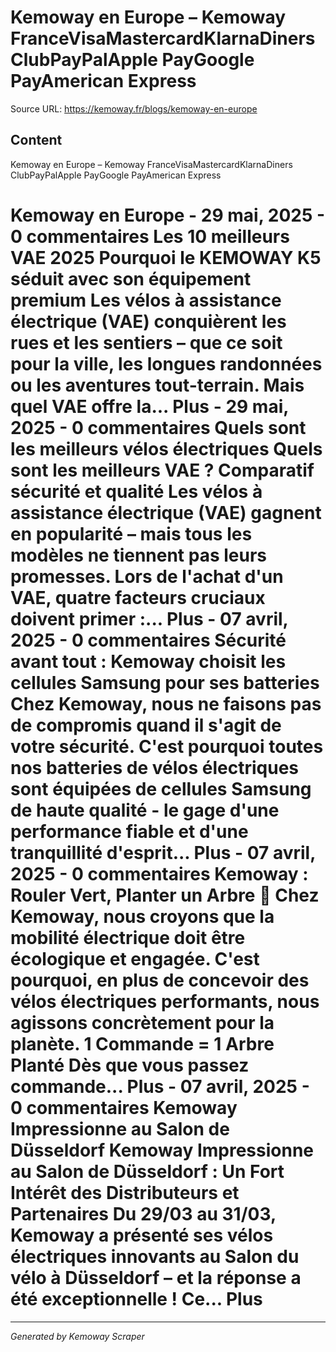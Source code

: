 # Kemoway en Europe – Kemoway FranceVisaMastercardKlarnaDiners ClubPayPalApple PayGoogle PayAmerican Express

Source URL: https://kemoway.fr/blogs/kemoway-en-europe

## Content

Kemoway en Europe – Kemoway FranceVisaMastercardKlarnaDiners ClubPayPalApple PayGoogle PayAmerican Express

# Kemoway en Europe - 29 mai, 2025 - 0 commentaires Les 10 meilleurs VAE 2025 Pourquoi le KEMOWAY K5 séduit avec son équipement premium Les vélos à assistance électrique (VAE) conquièrent les rues et les sentiers – que ce soit pour la ville, les longues randonnées ou les aventures tout-terrain. Mais quel VAE offre la... Plus - 29 mai, 2025 - 0 commentaires Quels sont les meilleurs vélos électriques Quels sont les meilleurs VAE ? Comparatif sécurité et qualité Les vélos à assistance électrique (VAE) gagnent en popularité – mais tous les modèles ne tiennent pas leurs promesses. Lors de l'achat d'un VAE, quatre facteurs cruciaux doivent primer :... Plus - 07 avril, 2025 - 0 commentaires Sécurité avant tout : Kemoway choisit les cellules Samsung pour ses batteries Chez Kemoway, nous ne faisons pas de compromis quand il s'agit de votre sécurité. C'est pourquoi toutes nos batteries de vélos électriques sont équipées de cellules Samsung de haute qualité - le gage d'une performance fiable et d'une tranquillité d'esprit... Plus - 07 avril, 2025 - 0 commentaires Kemoway : Rouler Vert, Planter un Arbre 🌱 Chez Kemoway, nous croyons que la mobilité électrique doit être écologique et engagée. C'est pourquoi, en plus de concevoir des vélos électriques performants, nous agissons concrètement pour la planète. 1 Commande = 1 Arbre Planté Dès que vous passez commande... Plus - 07 avril, 2025 - 0 commentaires Kemoway Impressionne au Salon de Düsseldorf Kemoway Impressionne au Salon de Düsseldorf : Un Fort Intérêt des Distributeurs et Partenaires Du 29/03 au 31/03, Kemoway a présenté ses vélos électriques innovants au Salon du vélo à Düsseldorf – et la réponse a été exceptionnelle ! Ce... Plus

---
*Generated by Kemoway Scraper*
